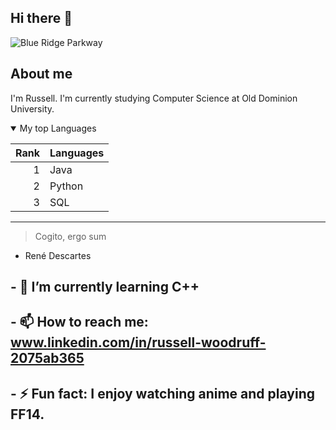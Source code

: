 ## Hi there 👋
![Blue Ridge Parkway](![20221101_133233](https://github.com/rdw31/images/tree/main)
)


## About me

<!-- TO DO: add more details about me later -->
 I'm Russell. I'm currently studying Computer Science at Old Dominion University.
 
<details open>
<summary>My top Languages</summary>
 
| Rank | Languages |
|-----:|-----------|
|     1| Java      |
|     2| Python    |
|     3| SQL       |
</details>

---
> Cogito, ergo sum

- René Descartes

## - 🌱 I’m currently learning C++
## - 📫 How to reach me: www.linkedin.com/in/russell-woodruff-2075ab365
## - ⚡ Fun fact: I enjoy watching anime and playing FF14.
<!--
**rdw31/rdw31** is a ✨ _special_ ✨ repository because its `README.md` (this file) appears on your GitHub profile.

Here are some ideas to get you started:

- 🔭 I’m currently working on ...
- 🌱 I’m currently learning ...C++
- 👯 I’m looking to collaborate on ...
- 🤔 I’m looking for help with ...
- 💬 Ask me about ... - 📫 How to reach me: ... www.linkedin.com/in/russell-woodruff-2075ab365
- 😄 Pronouns: ...he/him
- ⚡ Fun fact: ...I enjoy watching anime and playing FF14.
-->
